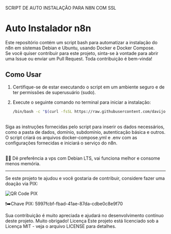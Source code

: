 SCRIPT DE AUTO INSTALAÇÃO PARA N8N COM SSL 

# Auto Instalador n8n

Este repositório contém um script bash para automatizar a instalação do n8n em sistemas Debian e Ubuntu, usando Docker e Docker Compose.
<br>Se você quiser contribuir para este projeto, sinta-se à vontade para abrir uma Issue ou enviar um Pull Request. Toda contribuição é bem-vinda!

## Como Usar

1. Certifique-se de estar executando o script em um ambiente seguro e de ter permissões de superusuário (sudo).
2. Execute o seguinte comando no terminal para iniciar a instalação:

   ```bash
   /bin/bash -c "$(curl -fsSL https://raw.githubusercontent.com/davijonas/auto-instalador-n8n/main/install.sh)"

<br>
Siga as instruções fornecidas pelo script para inserir os dados necessários, como a pasta de dados, domínio, subdomínio, autenticação básica e outros.
O script criará os arquivos docker-compose.yml e .env com as configurações fornecidas e iniciará o serviço do n8n.

<br>🙋‍♂️ Dê preferência a vps com Debian LTS, vai funciona melhor e consome menos memória. 

---
Se este projeto te ajudou e você gostaria de contribuir, considere fazer uma doação via PIX:

![QR Code PIX](link-para-o-seu-qr-code-pix)

❗➡️Chave PIX: 5997fcbf-fbad-41ae-87da-cdbe0c8e9f70

Sua contribuição é muito apreciada e ajudará no desenvolvimento contínuo deste projeto. Muito obrigado!
Licença
Este projeto está licenciado sob a Licença MIT - veja o arquivo LICENSE para detalhes.


